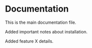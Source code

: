 # Documentation

This is the main documentation file.

Added important notes about installation.

Added feature X details.
